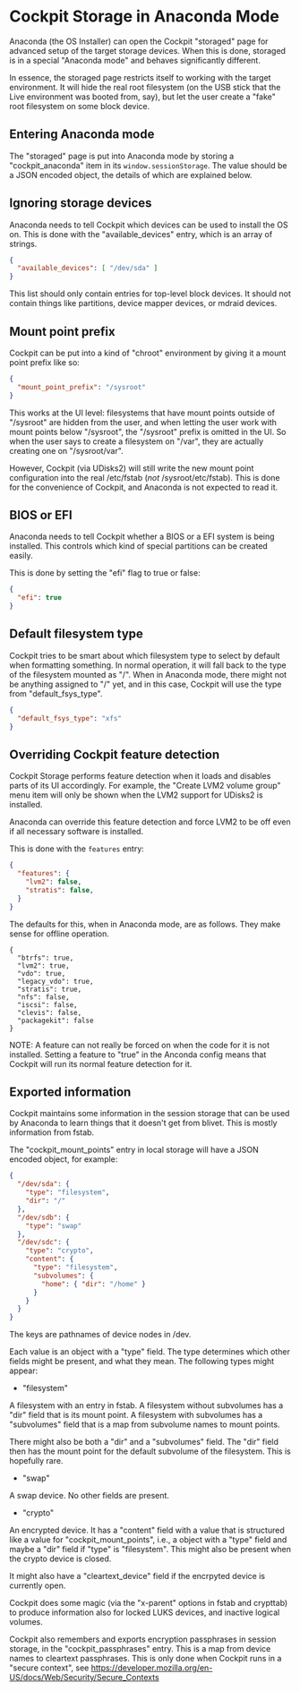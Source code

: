 Cockpit Storage in Anaconda Mode
================================

Anaconda (the OS Installer) can open the Cockpit "storaged" page for
advanced setup of the target storage devices. When this is done,
storaged is in a special "Anaconda mode" and behaves significantly
different.

In essence, the storaged page restricts itself to working with the
target environment. It will hide the real root filesystem (on the USB
stick that the Live environment was booted from, say), but let the
user create a "fake" root filesystem on some block device.

Entering Anaconda mode
----------------------

The "storaged" page is put into Anaconda mode by storing a
"cockpit_anaconda" item in its `window.sessionStorage`.  The value
should be a JSON encoded object, the details of which are explained
below.

Ignoring storage devices
------------------------

Anaconda needs to tell Cockpit which devices can be used to install
the OS on. This is done with the "available_devices" entry, which is
an array of strings.

```json
{
  "available_devices": [ "/dev/sda" ]
}
```

This list should only contain entries for top-level block devices. It
should not contain things like partitions, device mapper devices, or
mdraid devices.

Mount point prefix
------------------

Cockpit can be put into a kind of "chroot" environment by giving it a
mount point prefix like so:

```json
{
  "mount_point_prefix": "/sysroot"
}
```

This works at the UI level: filesystems that have mount points outside
of "/sysroot" are hidden from the user, and when letting the user work
with mount points below "/sysroot", the "/sysroot" prefix is omitted
in the UI. So when the user says to create a filesystem on "/var",
they are actually creating one on "/sysroot/var".

However, Cockpit (via UDisks2) will still write the new mount point
configuration into the real /etc/fstab (_not_
/sysroot/etc/fstab). This is done for the convenience of Cockpit, and
Anaconda is not expected to read it.

BIOS or EFI
-----------

Anaconda needs to tell Cockpit whether a BIOS or a EFI system is being
installed. This controls which kind of special partitions can be
created easily.

This is done by setting the "efi" flag to true or false:

```json
{
  "efi": true
}
```

Default filesystem type
-----------------------

Cockpit tries to be smart about which filesystem type to select by
default when formatting something.  In normal operation, it will fall
back to the type of the filesystem mounted as "/". When in Anaconda
mode, there might not be anything assigned to "/" yet, and in this
case, Cockpit will use the type from "default_fsys_type".

```json
{
  "default_fsys_type": "xfs"
}
```

Overriding Cockpit feature detection
------------------------------------

Cockpit Storage performs feature detection when it loads and disables
parts of its UI accordingly. For example, the "Create LVM2 volume
group" menu item will only be shown when the LVM2 support for UDisks2
is installed.

Anaconda can override this feature detection and force LVM2 to be off
even if all necessary software is installed.

This is done with the `features` entry:

```json
{
  "features": {
    "lvm2": false,
    "stratis": false,
  }
}
```

The defaults for this, when in Anaconda mode, are as follows. They
make sense for offline operation.

```
{
  "btrfs": true,
  "lvm2": true,
  "vdo": true,
  "legacy_vdo": true,
  "stratis": true,
  "nfs": false,
  "iscsi": false,
  "clevis": false,
  "packagekit": false
}
```

NOTE: A feature can not really be forced on when the code for it is
not installed. Setting a feature to "true" in the Anconda config means
that Cockpit will run its normal feature detection for it.

Exported information
--------------------

Cockpit maintains some information in the session storage that can be
used by Anaconda to learn things that it doesn't get from blivet. This
is mostly information from fstab.

The "cockpit_mount_points" entry in local storage will have a JSON
encoded object, for example:

```json
{
  "/dev/sda": {
    "type": "filesystem",
    "dir": "/"
  },
  "/dev/sdb": {
    "type": "swap"
  },
  "/dev/sdc": {
    "type": "crypto",
    "content": {
      "type": "filesystem",
      "subvolumes": {
        "home": { "dir": "/home" }
      }
    }
  }
}
```

The keys are pathnames of device nodes in /dev.

Each value is an object with a "type" field. The type determines which
other fields might be present, and what they mean.  The following
types might appear:

 - "filesystem"

 A filesystem with an entry in fstab. A filesystem without subvolumes
 has a "dir" field that is its mount point. A filesystem with
 subvolumes has a "subvolumes" field that is a map from subvolume
 names to mount points.

 There might also be both a "dir" and a "subvolumes" field. The "dir"
 field then has the mount point for the default subvolume of the
 filesystem. This is hopefully rare.

 - "swap"

 A swap device. No other fields are present.

 - "crypto"

 An encrypted device. It has a "content" field with a value that is
 structured like a value for "cockpit_mount_points", i.e., a object
 with a "type" field and maybe a "dir" field if "type" is
 "filesystem". This might also be present when the crypto device is
 closed.

 It might also have a "cleartext_device" field if the encrpyted device
 is currently open.

Cockpit does some magic (via the "x-parent" options in fstab and
crypttab) to produce information also for locked LUKS devices, and
inactive logical volumes.

Cockpit also remembers and exports encryption passphrases in session
storage, in the "cockpit_passphrases" entry. This is a map from device
names to cleartext passphrases. This is only done when Cockpit runs in
a "secure context", see
https://developer.mozilla.org/en-US/docs/Web/Security/Secure_Contexts
